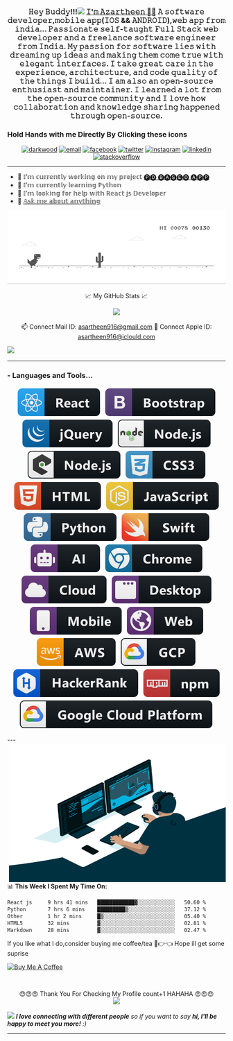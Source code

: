 <h3 align='center'>
  
  𝙷𝚎𝚢 𝙱𝚞𝚍𝚍𝚢!!!<img src="https://media.giphy.com/media/hvRJCLFzcasrR4ia7z/giphy.gif" width="25px">  [𝙸'𝚖 𝙰𝚣𝚊𝚛𝚝𝚑𝚎𝚎𝚗 👨‍💻](https://azfnatechki.tech/)
  𝙰 𝚜𝚘𝚏𝚝𝚠𝚊𝚛𝚎 𝚍𝚎𝚟𝚎𝚕𝚘𝚙𝚎𝚛,𝚖𝚘𝚋𝚒𝚕𝚎 𝚊𝚙𝚙(𝙸𝙾𝚂 && 𝙰𝙽𝙳𝚁𝙾𝙸𝙳),𝚠𝚎𝚋 𝚊𝚙𝚙 𝚏𝚛𝚘𝚖 𝚒𝚗𝚍𝚒𝚊... 𝙿𝚊𝚜𝚜𝚒𝚘𝚗𝚊𝚝𝚎 𝚜𝚎𝚕𝚏-𝚝𝚊𝚞𝚐𝚑𝚝 𝙵𝚞𝚕𝚕 𝚂𝚝𝚊𝚌𝚔 𝚠𝚎𝚋 𝚍𝚎𝚟𝚎𝚕𝚘𝚙𝚎𝚛 𝚊𝚗𝚍 𝚊 𝚏𝚛𝚎𝚎𝚕𝚊𝚗𝚌𝚎 𝚜𝚘𝚏𝚝𝚠𝚊𝚛𝚎 𝚎𝚗𝚐𝚒𝚗𝚎𝚎𝚛 𝚏𝚛𝚘𝚖 𝙸𝚗𝚍𝚒𝚊. 𝙼𝚢 𝚙𝚊𝚜𝚜𝚒𝚘𝚗 𝚏𝚘𝚛 𝚜𝚘𝚏𝚝𝚠𝚊𝚛𝚎 𝚕𝚒𝚎𝚜 𝚠𝚒𝚝𝚑 𝚍𝚛𝚎𝚊𝚖𝚒𝚗𝚐 𝚞𝚙 𝚒𝚍𝚎𝚊𝚜 𝚊𝚗𝚍 𝚖𝚊𝚔𝚒𝚗𝚐 𝚝𝚑𝚎𝚖 𝚌𝚘𝚖𝚎 𝚝𝚛𝚞𝚎 𝚠𝚒𝚝𝚑 𝚎𝚕𝚎𝚐𝚊𝚗𝚝 𝚒𝚗𝚝𝚎𝚛𝚏𝚊𝚌𝚎𝚜. 𝙸 𝚝𝚊𝚔𝚎 𝚐𝚛𝚎𝚊𝚝 𝚌𝚊𝚛𝚎 𝚒𝚗 𝚝𝚑𝚎 𝚎𝚡𝚙𝚎𝚛𝚒𝚎𝚗𝚌𝚎, 𝚊𝚛𝚌𝚑𝚒𝚝𝚎𝚌𝚝𝚞𝚛𝚎, 𝚊𝚗𝚍 𝚌𝚘𝚍𝚎 𝚚𝚞𝚊𝚕𝚒𝚝𝚢 𝚘𝚏 𝚝𝚑𝚎 𝚝𝚑𝚒𝚗𝚐𝚜 𝙸 𝚋𝚞𝚒𝚕𝚍... 𝙸 𝚊𝚖 𝚊𝚕𝚜𝚘 𝚊𝚗 𝚘𝚙𝚎𝚗-𝚜𝚘𝚞𝚛𝚌𝚎 𝚎𝚗𝚝𝚑𝚞𝚜𝚒𝚊𝚜𝚝 𝚊𝚗𝚍 𝚖𝚊𝚒𝚗𝚝𝚊𝚒𝚗𝚎𝚛. 𝙸 𝚕𝚎𝚊𝚛𝚗𝚎𝚍 𝚊 𝚕𝚘𝚝 𝚏𝚛𝚘𝚖 𝚝𝚑𝚎 𝚘𝚙𝚎𝚗-𝚜𝚘𝚞𝚛𝚌𝚎 𝚌𝚘𝚖𝚖𝚞𝚗𝚒𝚝𝚢 𝚊𝚗𝚍 𝙸 𝚕𝚘𝚟𝚎 𝚑𝚘𝚠 𝚌𝚘𝚕𝚕𝚊𝚋𝚘𝚛𝚊𝚝𝚒𝚘𝚗 𝚊𝚗𝚍 𝚔𝚗𝚘𝚠𝚕𝚎𝚍𝚐𝚎 𝚜𝚑𝚊𝚛𝚒𝚗𝚐 𝚑𝚊𝚙𝚙𝚎𝚗𝚎𝚍 𝚝𝚑𝚛𝚘𝚞𝚐𝚑 𝚘𝚙𝚎𝚗-𝚜𝚘𝚞𝚛𝚌𝚎.
  

</h3>

<p align='center'>
 
</p>


### Hold Hands with me Directly By Clicking these icons 

<p align="center">
  <a href="https://azfnatechki.tech"><img src="https://img.icons8.com/fluent/96/000000/domain.png" alt="darkwood"/></a>
  <a href="mailto:asartheen916@gmail.com"><img src="https://img.icons8.com/color/96/000000/gmail.png" alt="email"/></a>
  <a href="https://www.facebook.com/Azartheen.786.23/"><img src="https://img.icons8.com/color/96/000000/facebook.png" alt="facebook"/></a>
  <a href="https://twitter.com/Azartheen5"><img src="https://img.icons8.com/color/96/000000/twitter-squared.png" alt="twitter"/></a>
  <a href="https://instagram.com/azartheen_s/"><img src="https://img.icons8.com/color/96/000000/instagram-new.png" alt="instagram"/></a>
  <a href="https://www.linkedin.com/in/asartheen/"><img src="https://img.icons8.com/color/96/000000/linkedin.png" alt="linkedin"/></a>
  <a href="https://stackoverflow.com/users/8483046/azartheen"><img src="https://img.icons8.com/color/96/000000/stackoverflow.png" alt="stackoverflow"/></a>
  
</p>


 ---
 

<p align='center'>

- 🔭 𝕀’𝕞 𝕔𝕦𝕣𝕣𝕖𝕟𝕥𝕝𝕪 𝕨𝕠𝕣𝕜𝕚𝕟𝕘 𝕠𝕟 𝕞𝕪 𝕡𝕣𝕠𝕛𝕖𝕔𝕥 [🅟🅓 🅑🅐🅢🅔🅓 🅐🅟🅟](https://icuesystems.com)
- 🌱 𝕀’𝕞 𝕔𝕦𝕣𝕣𝕖𝕟𝕥𝕝𝕪 𝕝𝕖𝕒𝕣𝕟𝕚𝕟𝕘 ℙ𝕪𝕥𝕙𝕠𝕟
- 🤔 𝕀’𝕞 𝕝𝕠𝕠𝕜𝕚𝕟𝕘 𝕗𝕠𝕣 𝕙𝕖𝕝𝕡 𝕨𝕚𝕥𝕙 ℝ𝕖𝕒𝕔𝕥 𝕛𝕤 𝔻𝕖𝕧𝕖𝕝𝕠𝕡𝕖𝕣
- 💬 [ 𝔸𝕤𝕜 𝕞𝕖 𝕒𝕓𝕠𝕦𝕥 𝕒𝕟𝕪𝕥𝕙𝕚𝕟𝕘 ](https://github.com/azartheen/azartheen/issues)
</p>

![Dino](https://github.com/azartheen/azartheen/blob/master/dino.gif)
<p align='center'>
📈 My GitHub Stats 📈 
</p>
<p align='center'>
  <a href="#"><img src="https://github-readme-stats.vercel.app/api?username=azartheen&show_icons=true&count_private=true&include_all_commits=true&theme=material-palenight" width="350"></a>
    

</p>


<p align='center'>
  📫 Connect Mail ID: <a href='mailto:asartheen916@gmail.com'>asartheen916@gmail.com</a>
  🍎 Connect Apple ID: <a href='mailto:azartheen916@iclould.com'>asartheen916@iclould.com</a>

</p>
<p align='center'>

[comment]: <> (  <a href="#"><img src="https://badges.pufler.dev/visits/azartheen/azartheen"></a> )
<a href="#"><img src="https://badges.pufler.dev/visits/puf17640/git-badges"></a> 
 
</p>


---

### - Languages and Tools...

<p align="center">
  <!-- For more icons please follow  https://github.com/MikeCodesDotNET/ColoredBadges -->
  <img src="https://raw.githubusercontent.com/azartheen/ColoredBadges/master/svg/dev/frameworks/react.svg" alt="python" style="vertical-align:top; margin:4px">
  <img src="https://raw.githubusercontent.com/azartheen/ColoredBadges/master/svg/dev/frameworks/bootstrap.svg" alt="python" style="vertical-align:top; margin:4px">
  <img src="https://raw.githubusercontent.com/azartheen/ColoredBadges/master/svg/dev/frameworks/jquery.svg" alt="python" style="vertical-align:top; margin:4px">
  <img src="https://raw.githubusercontent.com/azartheen/ColoredBadges/master/svg/dev/frameworks/nodejs.svg" alt="python" style="vertical-align:top; margin:4px">
  <img src="https://raw.githubusercontent.com/azartheen/ColoredBadges/master/svg/dev/frameworks/nodejs_larger.svg" alt="python" style="vertical-align:top; margin:4px">
  <img src="https://raw.githubusercontent.com/azartheen/ColoredBadges/master/svg/dev/languages/css3.svg" alt="python" style="vertical-align:top; margin:4px">
  <img src="https://raw.githubusercontent.com/azartheen/ColoredBadges/master/svg/dev/languages/html.svg" alt="python" style="vertical-align:top; margin:4px">
  <img src="https://raw.githubusercontent.com/azartheen/ColoredBadges/master/svg/dev/languages/js.svg" alt="python" style="vertical-align:top; margin:4px">
  <img src="https://raw.githubusercontent.com/azartheen/ColoredBadges/master/svg/dev/languages/python.svg" alt="python" style="vertical-align:top; margin:4px">
  <img src="https://raw.githubusercontent.com/azartheen/ColoredBadges/master/svg/dev/languages/swift.svg" alt="python" style="vertical-align:top; margin:4px">
  <img src="https://raw.githubusercontent.com/azartheen/ColoredBadges/master/svg/dev/misc/ai.svg" alt="python" style="vertical-align:top; margin:4px">
  <img src="https://raw.githubusercontent.com/azartheen/ColoredBadges/master/svg/dev/misc/chrome.svg" alt="python" style="vertical-align:top; margin:4px">
  <img src="https://raw.githubusercontent.com/azartheen/ColoredBadges/master/svg/dev/misc/cloud.svg" alt="python" style="vertical-align:top; margin:4px">
  <img src="https://raw.githubusercontent.com/azartheen/ColoredBadges/master/svg/dev/misc/desktop.svg" alt="python" style="vertical-align:top; margin:4px">
  <img src="https://raw.githubusercontent.com/azartheen/ColoredBadges/master/svg/dev/misc/mobile.svg" alt="python" style="vertical-align:top; margin:4px">
  <img src="https://raw.githubusercontent.com/azartheen/ColoredBadges/master/svg/dev/misc/web.svg" alt="python" style="vertical-align:top; margin:4px">
  <img src="https://raw.githubusercontent.com/azartheen/ColoredBadges/master/svg/dev/services/aws.svg" alt="python" style="vertical-align:top; margin:4px">
  <img src="https://raw.githubusercontent.com/azartheen/ColoredBadges/master/svg/dev/services/gcp.svg" alt="python" style="vertical-align:top; margin:4px">
  <img src="https://raw.githubusercontent.com/azartheen/ColoredBadges/master/svg/dev/services/hackerrank.svg" alt="python" style="vertical-align:top; margin:4px">
  <img src="https://raw.githubusercontent.com/azartheen/ColoredBadges/master/svg/dev/services/npm.svg" alt="python" style="vertical-align:top; margin:4px">
    <img src="https://raw.githubusercontent.com/azartheen/ColoredBadges/master/svg/dev/services/google_cloud_platform.svg" alt="python" style="vertical-align:top; margin:4px">

  

</p>
---


<img align="right" alt="GIF" src="https://github.com/azartheen/azartheen/blob/master/code.gif?raw=true"  width="500" height="320"/>

📊 **This Week I Spent My Time On:**
<!--START_SECTION:waka-->
```text
React js     9 hrs 41 mins   ████████████▓░░░░░░░░░░░░   50.60 % 
Python       7 hrs 6 mins    █████████▒░░░░░░░░░░░░░░░   37.12 % 
Other        1 hr 2 mins     █▒░░░░░░░░░░░░░░░░░░░░░░░   05.40 % 
HTML5        32 mins         ▓░░░░░░░░░░░░░░░░░░░░░░░░   02.81 % 
Markdown     28 mins         ▓░░░░░░░░░░░░░░░░░░░░░░░░   02.47 % 
```
<!--END_SECTION:waka-->

If you like what I do,consider buying me coffee/tea 🥺👉👈 Hope ill get some suprise

<a href="https://www.buymeacoffee.com/Azartheen" target="_blank"><img src="https://cdn.buymeacoffee.com/buttons/v2/default-red.png" alt="Buy Me A Coffee" width="150" ></a>

<br>

<p align="center"> 
  😍😍😍 Thank You For Checking My Profile count+1 HAHAHA 😍😍😍 <br>
  <img src="https://profile-counter.glitch.me/Azartheen/count.svg" />
</p>
<img src="https://media.giphy.com/media/LnQjpWaON8nhr21vNW/giphy.gif" width="60"> <em><b>I love connecting with different people</b> so if you want to say <b>hi, I'll be happy to meet you more!</b> :)</em>

---
